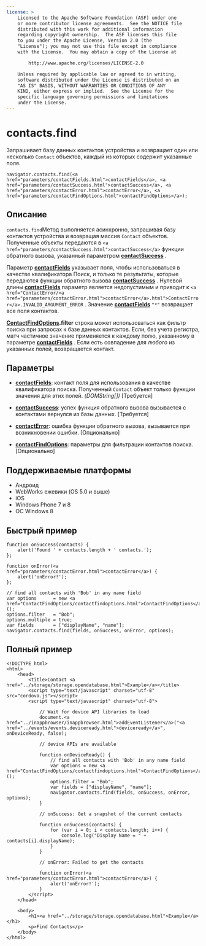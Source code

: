 ```yaml
---
license: >
    Licensed to the Apache Software Foundation (ASF) under one
    or more contributor license agreements.  See the NOTICE file
    distributed with this work for additional information
    regarding copyright ownership.  The ASF licenses this file
    to you under the Apache License, Version 2.0 (the
    "License"); you may not use this file except in compliance
    with the License.  You may obtain a copy of the License at

        http://www.apache.org/licenses/LICENSE-2.0

    Unless required by applicable law or agreed to in writing,
    software distributed under the License is distributed on an
    "AS IS" BASIS, WITHOUT WARRANTIES OR CONDITIONS OF ANY
    KIND, either express or implied.  See the License for the
    specific language governing permissions and limitations
    under the License.
---
```


# contacts.find

Запрашивает базу данных контактов устройства и возвращает один или несколько `Contact` объектов, каждый из которых содержит указанные поля.

    navigator.contacts.find(<a href="parameters/contactFields.html">contactFields</a>, <a href="parameters/contactSuccess.html">contactSuccess</a>, <a href="parameters/contactError.html">contactError</a>, <a href="parameters/contactFindOptions.html">contactFindOptions</a>);
    

## Описание

`contacts.find`Метод выполняется асинхронно, запрашивая базу контактов устройства и возвращая массив `Contact` объектов. Полученные объекты передаются в `<a href="parameters/contactSuccess.html">contactSuccess</a>` функции обратного вызова, указанный параметром **<a href="parameters/contactSuccess.html">contactSuccess</a>** .

Параметр **<a href="parameters/contactFields.html">contactFields</a>** указывает поля, чтобы использоваться в качестве квалификатора Поиск, и только те результаты, которые передаются функции обратного вызова **<a href="parameters/contactSuccess.html">contactSuccess</a>** . Нулевой длины **<a href="parameters/contactFields.html">contactFields</a>** параметр является недопустимым и приводит к `<a href="ContactError/<a href="parameters/contactError.html">contactError</a>.html">ContactError</a>.INVALID_ARGUMENT_ERROR` . Значение **<a href="parameters/contactFields.html">contactFields</a>** `"*"` возвращает все поля контактов.

**<a href="ContactFindOptions/contactfindoptions.html">ContactFindOptions</a>.filter** строка может использоваться как фильтр поиска при запросах к базе данных контактов. Если, без учета регистра, матч частичное значение применяется к каждому полю, указанному в параметре **<a href="parameters/contactFields.html">contactFields</a>** . Если есть совпадение для *любого* из указанных полей, возвращается контакт.

## Параметры

*   **<a href="parameters/contactFields.html">contactFields</a>**: контакт поля для использования в качестве квалификатора поиска. Полученный `Contact` объект только функции значения для этих полей. *(DOMString[])* [Требуется]

*   **<a href="parameters/contactSuccess.html">contactSuccess</a>**: успех функция обратного вызова вызывается с контактами вернулся из базы данных. [Требуется]

*   **<a href="parameters/contactError.html">contactError</a>**: ошибка функции обратного вызова, вызывается при возникновении ошибки. [Опционально]

*   **<a href="parameters/contactFindOptions.html">contactFindOptions</a>**: параметры для фильтрации контактов поиска. [Опционально]

## Поддерживаемые платформы

*   Андроид
*   WebWorks ежевики (OS 5.0 и выше)
*   iOS
*   Windows Phone 7 и 8
*   ОС Windows 8

## Быстрый пример

    function onSuccess(contacts) {
        alert('Found ' + contacts.length + ' contacts.');
    };
    
    function onError(<a href="parameters/contactError.html">contactError</a>) {
        alert('onError!');
    };
    
    // find all contacts with 'Bob' in any name field
    var options      = new <a href="ContactFindOptions/contactfindoptions.html">ContactFindOptions</a>();
    options.filter   = "Bob";
    options.multiple = true;
    var fields       = ["displayName", "name"];
    navigator.contacts.find(fields, onSuccess, onError, options);
    

## Полный пример

    <!DOCTYPE html>
    <html>
        <head>
            <title>Contact <a href="../storage/storage.opendatabase.html">Example</a></title>
            <script type="text/javascript" charset="utf-8" src="cordova.js"></script>
            <script type="text/javascript" charset="utf-8">
    
                // Wait for device API libraries to load
                document.<a href="../inappbrowser/inappbrowser.html">addEventListener</a>("<a href="../events/events.deviceready.html">deviceready</a>", onDeviceReady, false);
    
                // device APIs are available
    
                function onDeviceReady() {
                    // find all contacts with 'Bob' in any name field
                    var options = new <a href="ContactFindOptions/contactfindoptions.html">ContactFindOptions</a>();
                    options.filter = "Bob";
                    var fields = ["displayName", "name"];
                    navigator.contacts.find(fields, onSuccess, onError, options);
                }
    
                // onSuccess: Get a snapshot of the current contacts
    
                function onSuccess(contacts) {
                    for (var i = 0; i < contacts.length; i++) {
                        console.log("Display Name = " + contacts[i].displayName);
                    }
                }
    
                // onError: Failed to get the contacts
    
                function onError(<a href="parameters/contactError.html">contactError</a>) {
                    alert('onError!');
                }
            </script>
        </head>
    
        <body>
            <h1><a href="../storage/storage.opendatabase.html">Example</a></h1>
            <p>Find Contacts</p>
        </body>
    </html>